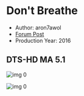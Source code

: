 # Don't Breathe

* Author: aron7awol
* [Forum Post](https://www.avsforum.com/threads/bass-eq-for-filtered-movies.2995212/post-58173264)
* Production Year: 2016

## DTS-HD MA 5.1

![img 0](https://i.imgur.com/GoElnHY.jpg)

![img 0](https://i.imgur.com/KpPI3t9.png)

